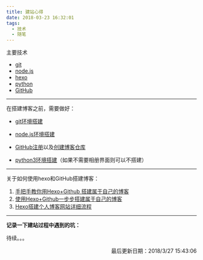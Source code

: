 ```yaml
---
title: 建站心得
date: 2018-03-23 16:32:01
tags: 
  - 技术
  - 随笔
---
```

主要技术

- [git](https://git-scm.com/ "git")
- [node.js](https://nodejs.org/en/ "node.js")
- [hexo](https://hexo.io/ "hexo")
- [python](https://www.python.org/ "python")
- [GitHub](https://github.com/ "github")

<!--more-->
---

在搭建博客之前，需要做好：

- [git环境搭建](https://jingyan.baidu.com/article/9f7e7ec0b17cac6f2815548d.html)


- [node.js环境搭建](http://www.runoob.com/nodejs/nodejs-install-setup.html)


- [GitHub注册](http://wiki.jikexueyuan.com/project/github-basics/)以及[创建博客仓库](https://jingyan.baidu.com/article/acf728fd64b5a2f8e510a31d.html)


- [python3环境搭建](https://www.python.org/downloads/release/python-364/)（如果不需要相册界面则可以不搭建）

---

关于如何使用hexo和GitHub搭建博客：

1. [手把手教你用Hexo+Github 搭建属于自己的博客](https://blog.csdn.net/gdutxiaoxu/article/details/53576018)
2. [使用Hexo+Github一步步搭建属于自己的博客](https://www.cnblogs.com/fengxiongZz/p/7707219.html)
3. [Hexo搭建个人博客网站详细流程](https://blog.csdn.net/DreamcoffeeZS/article/details/79401109)

----------

**记录一下建站过程中遇到的坑：**

待续。。。

<p align='right'>最后更新日期：2018/3/27 15:43:06 </p> 